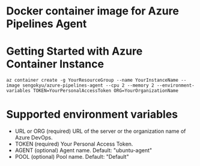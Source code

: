 # Docker container image for Azure Pipelines Agent

# Getting Started with Azure Container Instance

```
az container create -g YourResourceGroup --name YourInstanceName --image sengokyu/azure-pipelines-agent --cpu 2 --memory 2 --environment-variables TOKEN=YourPersonalAccessToken ORG=YourOrganizationName
```

# Supported environment variables

* URL or ORG (required) URL of the server or the organization name of Azure DevOps.
* TOKEN (required) Your Personal Access Token.
* AGENT (optional) Agent name. Default: "ubuntu-agent"
* POOL (optional) Pool name. Default: "Default"


